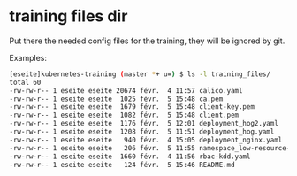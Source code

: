 # training files dir

Put there the needed config files for the training, they will be ignored by git.

Examples:

``` bash
[eseite]kubernetes-training (master *+ u=) $ ls -l training_files/
total 60
-rw-rw-r-- 1 eseite eseite 20674 févr.  4 11:57 calico.yaml
-rw-rw-r-- 1 eseite eseite  1025 févr.  5 15:48 ca.pem
-rw-rw-r-- 1 eseite eseite  1679 févr.  5 15:48 client-key.pem
-rw-rw-r-- 1 eseite eseite  1082 févr.  5 15:48 client.pem
-rw-rw-r-- 1 eseite eseite  1176 févr.  5 12:01 deployment_hog2.yaml
-rw-rw-r-- 1 eseite eseite  1208 févr.  5 11:51 deployment_hog.yaml
-rw-rw-r-- 1 eseite eseite   940 févr.  4 15:05 deployment_nginx.yaml
-rw-rw-r-- 1 eseite eseite   206 févr.  5 11:55 namespace_low-resource-range.yaml
-rw-rw-r-- 1 eseite eseite  1660 févr.  4 11:56 rbac-kdd.yaml
-rw-rw-r-- 1 eseite eseite   124 févr.  5 15:46 README.md
```
